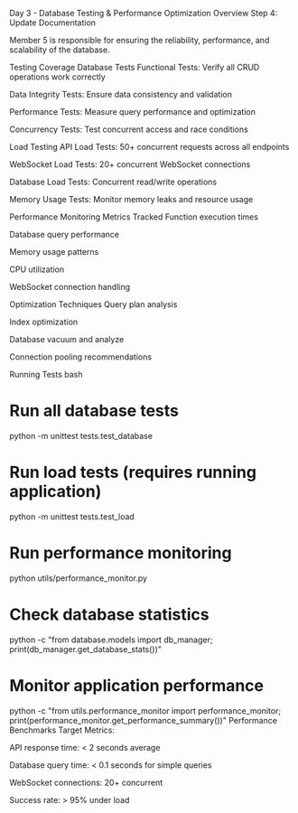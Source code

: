 Day 3 - Database Testing & Performance Optimization
Overview
Step 4: Update Documentation

Member 5 is responsible for ensuring the reliability, performance, and scalability of the database.

Testing Coverage
Database Tests
Functional Tests: Verify all CRUD operations work correctly

Data Integrity Tests: Ensure data consistency and validation

Performance Tests: Measure query performance and optimization

Concurrency Tests: Test concurrent access and race conditions

Load Testing
API Load Tests: 50+ concurrent requests across all endpoints

WebSocket Load Tests: 20+ concurrent WebSocket connections

Database Load Tests: Concurrent read/write operations

Memory Usage Tests: Monitor memory leaks and resource usage

Performance Monitoring
Metrics Tracked
Function execution times

Database query performance

Memory usage patterns

CPU utilization

WebSocket connection handling

Optimization Techniques
Query plan analysis

Index optimization

Database vacuum and analyze

Connection pooling recommendations

Running Tests
bash
# Run all database tests
python -m unittest tests.test_database

# Run load tests (requires running application)
python -m unittest tests.test_load

# Run performance monitoring
python utils/performance_monitor.py

# Check database statistics
python -c "from database.models import db_manager; print(db_manager.get_database_stats())"

# Monitor application performance
python -c "from utils.performance_monitor import performance_monitor; print(performance_monitor.get_performance_summary())"
Performance Benchmarks
Target Metrics:

API response time: < 2 seconds average

Database query time: < 0.1 seconds for simple queries

WebSocket connections: 20+ concurrent

Success rate: > 95% under load
